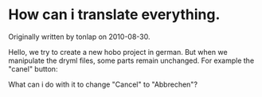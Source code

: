 # How can i translate everything.

Originally written by tonlap on 2010-08-30.

Hello, we try to create a new hobo project in german.
But when we manipulate the dryml files, some parts remain unchanged.
For example the "canel" button:

<or-cancel param="cancel"/>

What can i do with it to change "Cancel" to "Abbrechen"? 